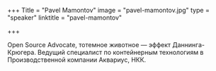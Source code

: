 +++
Title = "Pavel Mamontov"
image = "pavel-mamontov.jpg"
type = "speaker"
linktitle = "pavel-mamontov"

+++

Open Source Advocate, тотемное животное — эффект Даннинга-Крюгера. Ведущий специалист по контейнерным технологиям в Производственной компании Аквариус, НКК.

